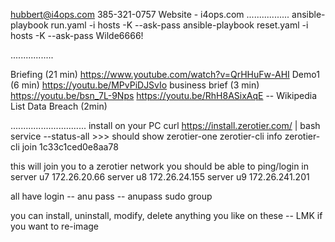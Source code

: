 hubbert@i4ops.com
385-321-0757
Website - i4ops.com
.................
ansible-playbook run.yaml -i hosts -K --ask-pass
ansible-playbook reset.yaml -i hosts -K --ask-pass
Wilde6666!

.................

Briefing (21 min) https://www.youtube.com/watch?v=QrHHuFw-AHI
Demo1 (6 min) https://youtu.be/MPvPiDJSvIo
business brief (3 min) https://youtu.be/bsn_7L-9Nps
https://youtu.be/RhH8ASixAqE -- Wikipedia List Data Breach (2min)

..............................
install on your PC
curl https://install.zerotier.com/ | bash
service --status-all   >>> should show zerotier-one
zerotier-cli info
zerotier-cli join 1c33c1ced0e8aa78

this will join you to a zerotier network
you should be able to ping/login in
server u7   172.26.20.66
server u8   172.26.24.155
server u9   172.26.241.201

all have login -- anu     pass -- anupass   sudo group

you can install, uninstall, modify, delete anything you like on these -- LMK if you want to re-image

